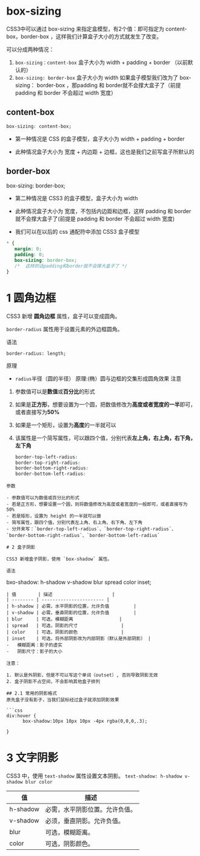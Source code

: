 # box-sizing

 CSS3中可以通过 box-sizing 来指定盒模型，有2个值：即可指定为 content-box，border-box ，这样我们计算盒子大小的方式就发生了改变。

可以分成两种情况：

1. `box-sizing：content-box` 盒子大小为 width + padding + border （以前默认的）
2. `box-sizing: border-box` 盒子大小为 width 如果盒子模型我们改为了 box-sizing： border-box ，那padding 和 border就不会撑大盒子了（前提 padding 和 border 不会超过 width 宽度）

## content-box

```css
box-sizing: content-box;
```

- 第一种情况是 CSS 的盒子模型，盒子大小为 width + padding + border

- 此种情况盒子大小为 宽度 + 内边距 + 边框，这也是我们之前写盒子所默认的

## border-box

box-sizing: border-box;

- 第二种情况是 CSS3 的盒子模型，盒子大小为 width

- 此种情况盒子大小为 宽度，不包括内边距和边框，这样 padding 和 border 就不会撑大盒子了(前提是 padding 和 border 不会超过 width 宽度)

- 我们可以在以后的 css 通配符中添加 CSS3 盒子模型

```css
* {
   margin: 0;
   padding: 0;
   box-sizing: border-box;
   /*  这样的话padding和border就不会撑大盒子了 */
}
```

# 1 圆角边框

CSS3 新增 **圆角边框** 属性，盒子可以变成圆角。

`border-radius` 属性用于设置元素的外边框圆角。

语法

```
border-radius: length;
```

原理

- `radius`半径（圆的半径） 原理:(椭）圆与边框的交集形成圆角效果
  注意
1. 参数值可以是**数值**或**百分比**的形式

2. 如果是**正方形**，想要设置为一个圆，把数值修改为**高度或者宽度的一半**即可，或者直接写为**50%**

3. 如果是一个矩形，设置为**高度**的一半就可以

4. 该属性是一个简写属性，可以跟四个值，分别代表**左上角，右上角，右下角，左下角**
   
   ```css
   border-top-left-radius:
   border-top-right-radius:
   border-bottom-right-radius:
   border-bottom-left-radius:
   ```

```
参数

- 参数值可以为数值或百分比的形式
- 若是正方形，想要设置一个圆，则将数值修改为高度或者宽度的一般即可，或者直接写为 50%
- 若是矩形，设置为 height 的一半就可以做
- 简写属性，跟四个值，分别代表左上角、右上角、右下角、左下角
- 分开来写：`border-top-left-radius`、`border-top-right-radius`、`border-bottom-right-radius`、`border-bottom-left-radius`

# 2 盒子阴影

CSS3 新增盒子阴影，使用 `box-shadow` 属性。

语法
```

bxo-shadow: h-shadow v-shadow blur spread color inset;

```
| 值        | 描述                      |
| -------- | ----------------------- |
| h-shadow | 必需，水平阴影的位置，允许负值         |
| v-shadow | 必需，垂直阴影的位置，允许负值         |
| blur     | 可选，模糊距离                 |
| spread   | 可选，阴影的尺寸                |
| color    | 可选，阴影的颜色                |
| inset    | 可选，将外部阴影改为内部阴影（默认是外部阴影） |
-   模糊距离：影子的虚实
-   阴影尺寸：影子的大小

注意：

1. 默认是外阴影，但是不可以写这个单词（outset）, 否则导致阴影无效
2. 盒子阴影不占空间，不会影响其他盒子排列

## 2.1 常用的阴影格式
原先盒子没有影子，当我们鼠标经过盒子就添加阴影效果

```css
div:hover {
      box-shadow:10px 10px 10px -4px rgba(0,0,0,.3);     

}
```

# 3 文字阴影

CSS3 中，使用 `text-shadow` 属性设置文本阴影。
`text-shadow: h-shadow v-shadow blur color`

| 值        | 描述              |
| -------- | --------------- |
| h-shadow | 必需，水平阴影位置。允许负值。 |
| v-shadow | 必须，垂直阴影。允许负值。   |
| blur     | 可选，模糊距离。        |
| color    | 可选，阴影颜色。        |
